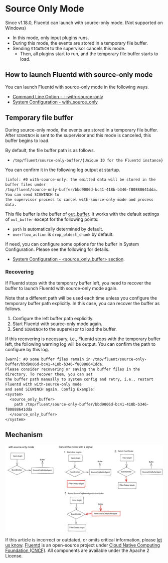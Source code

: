 # Source Only Mode

Since v1.18.0, Fluentd can launch with source-only mode.
(Not supported on Windows)

* In this mode, only input plugins runs.
* During this mode, the events are stored in a temporary file buffer.
* Sending `SIGWINCH` to the supervisor cancels this mode.
  * Then, all plugins start to run, and the temporary file buffer starts to load.

## How to launch Fluentd with source-only mode

You can launch Fluentd with source-only mode in the following ways.

* [Command Line Option - --with-source-only](command-line-option.md)
* [System Configuration - with_source_only](system-config.md#with_source_only)

## Temporary file buffer

During source-only mode, the events are stored in a temporary file buffer.
After `SIGWINCH` is sent to the supervisor and this mode is canceled, this buffer begins to load.

By default, the file buffer path is as follows.

* `/tmp/fluent/source-only-buffer/{Unique ID for the Fluentd instance}`

You can confirm it in the following log output at startup.

```
[info]: #0 with-source-only: the emitted data will be stored in the buffer files under
/tmp/fluent/source-only-buffer/bbd9006d-bc41-418b-b346-f80888641dda. You can send SIGWINCH to
the supervisor process to cancel with-source-only mode and process data.
```

This file buffer is the buffer of [out_buffer](../output/buffer.md).
It works with the default settings of `out_buffer` except for the following points:

* `path` is automatically determined by default.
* `overflow_action` is `drop_oldest_chunk` by default.

If need, you can configure some options for the buffer in System Configuration.
Please see the following for details.

* [System Configuration - \<source_only_buffer\> section](system-config.md#less-than-source_only_buffer-greater-than-section).

### Recovering

If Fluentd stops with the temporary buffer left, you need to recover the buffer to launch Fluentd with source-only mode again.

Note that a different path will be used each time unless you configure the temporary buffer path explicitly.
In this case, you can recover the buffer as follows.

1. Configure the left buffer path explicitly.
1. Start Fluentd with source-only mode again.
1. Send `SIGWINCH` to the supervisor to load the buffer.

If this recovering is necessary, i.e., Fluentd stops with the temporary buffer left, the following warning log will be output.
You can confirm the path to configure by this log.

```
[warn]: #0 some buffer files remain in /tmp/fluent/source-only-buffer/bbd9006d-bc41-418b-b346-f80888641dda.
Please consider recovering or saving the buffer files in the directory. To recover them, you can set
the buffer path manually to system config and retry, i.e., restart Fluentd with with-source-only mode
and send SIGWINCH again. Config Example:
<system>
  <source_only_buffer>
    path /tmp/fluent/source-only-buffer/bbd9006d-bc41-418b-b346-f80888641dda
  </source_only_buffer>
</system>
```

## Mechanism

![source-only-mode mechanism](../.gitbook/assets/source-only-mode-mechanism.png)

If this article is incorrect or outdated, or omits critical information, please [let us know](https://github.com/fluent/fluentd-docs-gitbook/issues?state=open). [Fluentd](http://www.fluentd.org/) is an open-source project under [Cloud Native Computing Foundation \(CNCF\)](https://cncf.io/). All components are available under the Apache 2 License.
